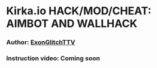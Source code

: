 

# Kirka.io HACK/MOD/CHEAT: AIMBOT AND WALLHACK
### Author: [ExonGlitchTTV](https://greasyfork.org/users/889423)
### Instruction video: Coming soon
